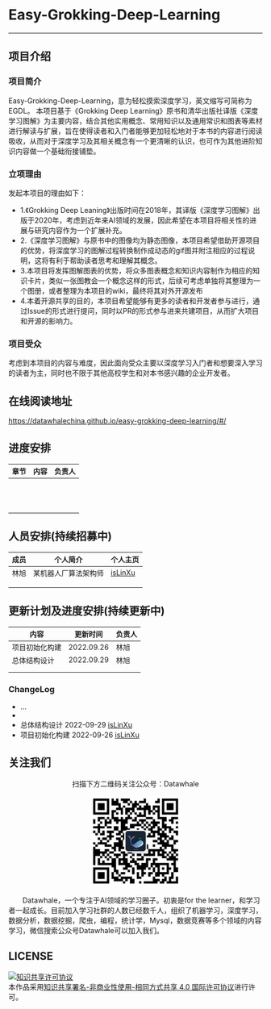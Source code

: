 # Easy-Grokking-Deep-Learning

---

## 项目介绍

### 项目简介

Easy-Grokking-Deep-Learning，意为轻松摸索深度学习，英文缩写可简称为EGDL。
本项目基于《Grokking Deep Learning》原书和清华出版社译版《深度学习图解》为主要内容，结合其他实用概念、常用知识以及通用常识和图表等素材进行解读与扩展，旨在使得读者和入门者能够更加轻松地对于本书的内容进行阅读吸收，从而对于深度学习及其相关概念有一个更清晰的认识，也可作为其他进阶知识内容做一个基础衔接铺垫。



### 立项理由

发起本项目的理由如下：

- 1.《Grokking Deep Leaning》出版时间在2018年，其译版《深度学习图解》出版于2020年，考虑到近年来AI领域的发展，因此希望在本项目将相关性的进展与研究内容作为一个扩展补充。
- 2.《深度学习图解》与原书中的图像均为静态图像，本项目希望借助开源项目的优势，将深度学习的图解过程转换制作成动态的gif图并附注相应的过程说明，这将有利于帮助读者思考和理解其概念。
- 3.本项目将发挥图解图表的优势，将众多图表概念和知识内容制作为相应的知识卡片，类似一张图教会一个概念这样的形式，后续可考虑单独将其整理为一个图册，或者整理为本项目的wiki，最终将其对外开源发布
- 4.本着开源共享的目的，本项目希望能够有更多的读者和开发者参与进行，通过Issue的形式进行提问，同时以PR的形式参与进来共建项目，从而扩大项目和开源的影响力。

### 项目受众

考虑到本项目的内容与难度，因此面向受众主要以深度学习入门者和想要深入学习的读者为主，同时也不限于其他高校学生和对本书感兴趣的企业开发者。



## 在线阅读地址

https://datawhalechina.github.io/easy-grokking-deep-learning/#/

## 进度安排

| 章节 | 内容 | 负责人 |
| ---- | ---- | ------ |
|      |      |        |
|      |      |        |
|      |      |        |
|      |      |        |
|      |      |        |
|      |      |        |
|      |      |        |
|      |      |        |
|      |      |        |
|      |      |        |
|      |      |        |
|      |      |        |
|      |      |        |



## 人员安排(持续招募中)

| 成员 | 个人简介             | 个人主页                              |
| ---- | -------------------- | ------------------------------------- |
| 林旭 | 某机器人厂算法架构师 | [isLinXu](https://github.com/isLinXu) |
|      |                      |                                       |
|      |                      |                                       |
|      |                      |                                       |



## 更新计划及进度安排(持续更新中)

| 内容           | 更新时间   | 负责人 |
| -------------- | ---------- | ------ |
| 项目初始化构建 | 2022.09.26 | 林旭   |
| 总体结构设计   | 2022.09.29 | 林旭   |
|                |            |        |
|                |            |        |



### ChangeLog

- ...
-  
- 总体结构设计  2022-09-29 [isLinXu](https://github.com/isLinXu)
- 项目初始化构建 2022-09-26 [isLinXu](https://github.com/isLinXu)



## 关注我们
<div align=center>
<p>扫描下方二维码关注公众号：Datawhale</p>
<img src="docs/_static/qrcode.jpeg" width = "180" height = "180">
</div>

&emsp;&emsp;Datawhale，一个专注于AI领域的学习圈子。初衷是for the learner，和学习者一起成长。目前加入学习社群的人数已经数千人，组织了机器学习，深度学习，数据分析，数据挖掘，爬虫，编程，统计学，Mysql，数据竞赛等多个领域的内容学习，微信搜索公众号Datawhale可以加入我们。

## LICENSE
<a rel="license" href="http://creativecommons.org/licenses/by-nc-sa/4.0/"><img alt="知识共享许可协议" style="border-width:0" src="https://img.shields.io/badge/license-CC%20BY--NC--SA%204.0-lightgrey" /></a><br />本作品采用<a rel="license" href="http://creativecommons.org/licenses/by-nc-sa/4.0/">知识共享署名-非商业性使用-相同方式共享 4.0 国际许可协议</a>进行许可。
